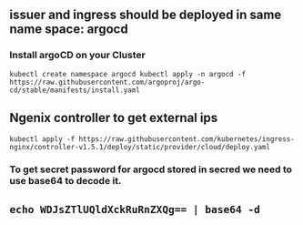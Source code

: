 

## issuer and ingress should be deployed in same name space: argocd
### Install argoCD on your Cluster

`kubectl create namespace argocd
kubectl apply -n argocd -f https://raw.githubusercontent.com/argoproj/argo-cd/stable/manifests/install.yaml
`

## Ngenix controller to get external ips
`kubectl apply -f https://raw.githubusercontent.com/kubernetes/ingress-nginx/controller-v1.5.1/deploy/static/provider/cloud/deploy.yaml`

### To get secret password for argocd stored in secred we need to use base64 to decode it.
## `echo WDJsZTlUQldXckRuRnZXQg== | base64 -d`



